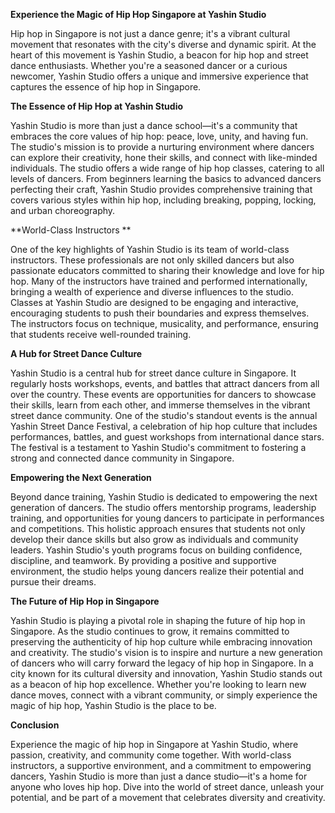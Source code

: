 **Experience the Magic of Hip Hop Singapore at Yashin Studio**

Hip hop in Singapore is not just a dance genre; it's a vibrant cultural movement that resonates with the city's diverse and dynamic spirit. At the heart of this movement is Yashin Studio, a beacon for hip hop and street dance enthusiasts. Whether you're a seasoned dancer or a curious newcomer, Yashin Studio offers a unique and immersive experience that captures the essence of hip hop in Singapore.

**The Essence of Hip Hop at Yashin Studio**

Yashin Studio is more than just a dance school—it's a community that embraces the core values of hip hop: peace, love, unity, and having fun. The studio's mission is to provide a nurturing environment where dancers can explore their creativity, hone their skills, and connect with like-minded individuals.
The studio offers a wide range of hip hop classes, catering to all levels of dancers. From beginners learning the basics to advanced dancers perfecting their craft, Yashin Studio provides comprehensive training that covers various styles within hip hop, including breaking, popping, locking, and urban choreography.

**World-Class Instructors
**

One of the key highlights of Yashin Studio is its team of world-class instructors. These professionals are not only skilled dancers but also passionate educators committed to sharing their knowledge and love for hip hop. Many of the instructors have trained and performed internationally, bringing a wealth of experience and diverse influences to the studio.
Classes at Yashin Studio are designed to be engaging and interactive, encouraging students to push their boundaries and express themselves. The instructors focus on technique, musicality, and performance, ensuring that students receive well-rounded training.

**A Hub for Street Dance Culture**

Yashin Studio is a central hub for street dance culture in Singapore. It regularly hosts workshops, events, and battles that attract dancers from all over the country. These events are opportunities for dancers to showcase their skills, learn from each other, and immerse themselves in the vibrant street dance community.
One of the studio's standout events is the annual Yashin Street Dance Festival, a celebration of hip hop culture that includes performances, battles, and guest workshops from international dance stars. The festival is a testament to Yashin Studio's commitment to fostering a strong and connected dance community in Singapore.

**Empowering the Next Generation**

Beyond dance training, Yashin Studio is dedicated to empowering the next generation of dancers. The studio offers mentorship programs, leadership training, and opportunities for young dancers to participate in performances and competitions. This holistic approach ensures that students not only develop their dance skills but also grow as individuals and community leaders.
Yashin Studio's youth programs focus on building confidence, discipline, and teamwork. By providing a positive and supportive environment, the studio helps young dancers realize their potential and pursue their dreams.

**The Future of Hip Hop in Singapore**

Yashin Studio is playing a pivotal role in shaping the future of hip hop in Singapore. As the studio continues to grow, it remains committed to preserving the authenticity of hip hop culture while embracing innovation and creativity. The studio's vision is to inspire and nurture a new generation of dancers who will carry forward the legacy of hip hop in Singapore.
In a city known for its cultural diversity and innovation, Yashin Studio stands out as a beacon of hip hop excellence. Whether you're looking to learn new dance moves, connect with a vibrant community, or simply experience the magic of hip hop, Yashin Studio is the place to be.

**Conclusion**

Experience the magic of hip hop in Singapore at Yashin Studio, where passion, creativity, and community come together. With world-class instructors, a supportive environment, and a commitment to empowering dancers, Yashin Studio is more than just a dance studio—it's a home for anyone who loves hip hop. Dive into the world of street dance, unleash your potential, and be part of a movement that celebrates diversity and creativity.
